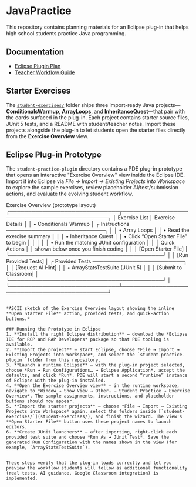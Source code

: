 # JavaPractice

This repository contains planning materials for an Eclipse plug-in that helps high school students practice Java programming.

## Documentation

* [Eclipse Plugin Plan](docs/eclipse_plugin_plan.md)
* [Teacher Workflow Guide](docs/teacher_workflow.md)

## Starter Exercises

The [`student-exercises/`](student-exercises/) folder ships three import-ready Java projects—**ConditionalsWarmup**, **ArrayLoops**, and **InheritanceQuest**—that pair with the cards surfaced in the plug-in. Each project contains starter source files, JUnit 5 tests, and a README with student/teacher notes. Import these projects alongside the plug-in to let students open the starter files directly from the **Exercise Overview** view.

## Eclipse Plug-in Prototype
The `student-practice-plugin` directory contains a PDE plug-in prototype that opens an interactive "Exercise Overview" view inside the Eclipse IDE. Import it into Eclipse via *File → Import → Existing Projects into Workspace* to explore the sample exercises, review placeholder AI/test/submission actions, and evaluate the evolving student workflow.


Exercise Overview (prototype layout)
┌──────────────────────────────┬──────────────────────────────────────────────┐
│ Exercise List                │ Exercise Details                            │
│ • Conditionals Warmup        │ ┌ Instructions ───────────────────────────┐ │
│ • Array Loops                │ │ • Read the exercise summary              │ │
│ • Inheritance Quest          │ │ • Click “Open Starter File” to begin     │ │
│                              │ │ • Run the matching JUnit configuration   │ │
│ Quick Actions                │ │   shown below once you finish coding     │ │
│ [Open Starter File]          │ └──────────────────────────────────────────┘ │
│ [Run Provided Tests]         │ ┌ Provided Tests ─────────────────────────┐ │
│ [Request AI Hint]            │ │ • ArrayStatsTestSuite (JUnit 5)          │ │
│ [Submit to Classroom]        │ └──────────────────────────────────────────┘ │
└──────────────────────────────┴──────────────────────────────────────────────┘
```

*ASCII sketch of the Exercise Overview layout showing the inline **Open Starter File** action, provided tests, and quick-action buttons.*

### Running the Prototype in Eclipse
1. **Install the right Eclipse distribution** – download the *Eclipse IDE for RCP and RAP Developers* package so that PDE tooling is available.
2. **Import the project** – start Eclipse, choose *File → Import → Existing Projects into Workspace*, and select the `student-practice-plugin` folder from this repository.
3. **Launch a runtime Eclipse** – with the plug-in project selected, choose *Run → Run Configurations… → Eclipse Application*, accept the defaults, and click *Run*. PDE will start a second “runtime” instance of Eclipse with the plug-in installed.
4. **Open the Exercise Overview view** – in the runtime workspace, navigate to *Window → Show View → Other… → Student Practice → Exercise Overview*. The sample assignments, instructions, and placeholder buttons should now appear.
5. **Import the starter projects** – choose *File → Import → Existing Projects into Workspace* again, select the folders inside [`student-exercises/`](student-exercises/), and finish the wizard. The view's **Open Starter File** button uses these project names to launch editors.
6. **Create JUnit launchers** – after importing, right-click each provided test suite and choose *Run As → JUnit Test*. Save the generated Run Configuration with the names shown in the view (for example, `ArrayStatsTestSuite`).


These steps verify that the plug-in loads correctly and let you preview the workflow students will follow as additional functionality (real tests, AI guidance, Google Classroom integration) is implemented.
